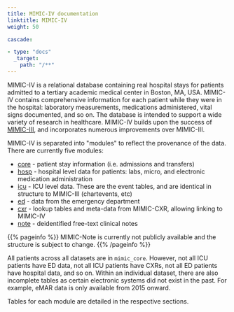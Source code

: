 ```yaml
---
title: MIMIC-IV documentation
linktitle: MIMIC-IV
weight: 50

cascade:

- type: "docs"
  _target:
    path: "/**"
---
```


MIMIC-IV is a relational database containing real hospital stays for patients admitted to a tertiary academic medical center in Boston, MA, USA. MIMIC-IV contains comprehensive information for each patient while they were in the hospital: laboratory measurements, medications administered, vital signs documented, and so on.
The database is intended to support a wide variety of research in healthcare.
MIMIC-IV builds upon the success of [MIMIC-III](/iii), and incorporates numerous improvements over MIMIC-III.

MIMIC-IV is separated into "modules" to reflect the provenance of the data. There are currently five modules:

- [core](/iv/datasets/core) - patient stay information (i.e. admissions and transfers)
- [hosp](/iv/datasets/hosp) - hospital level data for patients: labs, micro, and electronic medication administration
- [icu](/iv/datasets/icu) - ICU level data. These are the event tables, and are identical in structure to MIMIC-III (chartevents, etc)
- [ed](/iv/datasets/ed) - data from the emergency department
- [cxr](/iv/datasets/cxr) - lookup tables and meta-data from MIMIC-CXR, allowing linking to MIMIC-IV
- [note](/iv/datasets/note) - deidentified free-text clinical notes

{{% pageinfo %}}
MIMIC-Note is currently not publicly available and the structure is subject to change.
{{% /pageinfo %}}

All patients across all datasets are in `mimic_core`. However, not all ICU patients have ED data, not all ICU patients have CXRs, not all ED patients have hospital data, and so on. Within an individual dataset, there are also incomplete tables as certain electronic systems did not exist in the past. For example, eMAR data is only available from 2015 onward.

Tables for each module are detailed in the respective sections.